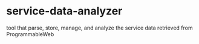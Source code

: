 # service-data-analyzer
tool that parse, store, manage, and analyze the service data retrieved from ProgrammableWeb
